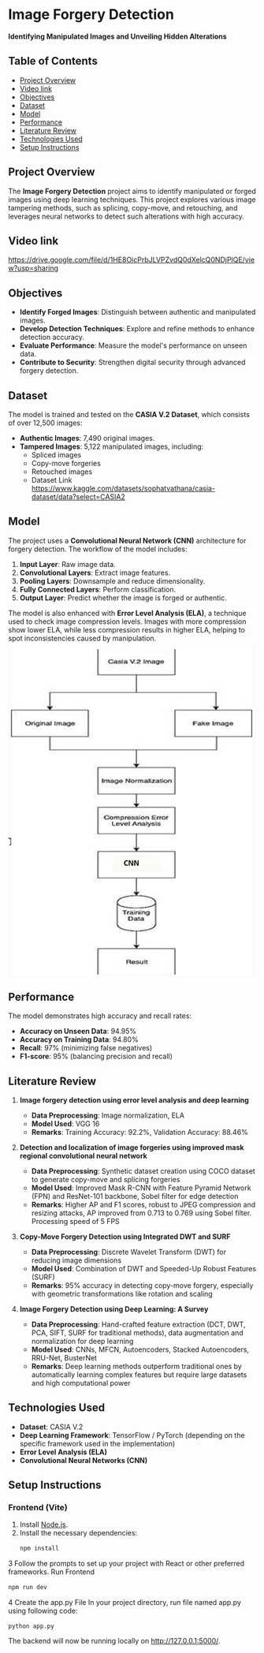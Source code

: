 # Image Forgery Detection

**Identifying Manipulated Images and Unveiling Hidden Alterations**

## Table of Contents
- [Project Overview](#project-overview)
- [Video link](#video-link)
- [Objectives](#objectives)
- [Dataset](#dataset)
- [Model](#model)
- [Performance](#performance)
- [Literature Review](#literature-review)
- [Technologies Used](#technologies-used)
- [Setup Instructions](#setup-instructions)

## Project Overview
The **Image Forgery Detection** project aims to identify manipulated or forged images using deep learning techniques. This project explores various image tampering methods, such as splicing, copy-move, and retouching, and leverages neural networks to detect such alterations with high accuracy.
## Video link
https://drive.google.com/file/d/1HE8OicPrbJLVPZvdQ0dXelcQ0NDjPlQE/view?usp=sharing

## Objectives
- **Identify Forged Images**: Distinguish between authentic and manipulated images.
- **Develop Detection Techniques**: Explore and refine methods to enhance detection accuracy.
- **Evaluate Performance**: Measure the model's performance on unseen data.
- **Contribute to Security**: Strengthen digital security through advanced forgery detection.

## Dataset
The model is trained and tested on the **CASIA V.2 Dataset**, which consists of over 12,500 images:
- **Authentic Images**: 7,490 original images.
- **Tampered Images**: 5,122 manipulated images, including:
  - Spliced images
  - Copy-move forgeries
  - Retouched images
  - Dataset Link https://www.kaggle.com/datasets/sophatvathana/casia-dataset/data?select=CASIA2

## Model
The project uses a **Convolutional Neural Network (CNN)** architecture for forgery detection. The workflow of the model includes:
1. **Input Layer**: Raw image data.
2. **Convolutional Layers**: Extract image features.
3. **Pooling Layers**: Downsample and reduce dimensionality.
4. **Fully Connected Layers**: Perform classification.
5. **Output Layer**: Predict whether the image is forged or authentic.

The model is also enhanced with **Error Level Analysis (ELA)**, a technique used to check image compression levels. Images with more compression show lower ELA, while less compression results in higher ELA, helping to spot inconsistencies caused by manipulation.

![This is an project schema](projectSchema.png)


## Performance
The model demonstrates high accuracy and recall rates:
- **Accuracy on Unseen Data**: 94.95%
- **Accuracy on Training Data**: 94.80%
- **Recall**: 97% (minimizing false negatives)
- **F1-score**: 95% (balancing precision and recall)

## Literature Review

1. **Image forgery detection using error level analysis and deep learning**  
   - **Data Preprocessing**: Image normalization, ELA  
   - **Model Used**: VGG 16  
   - **Remarks**: Training Accuracy: 92.2%, Validation Accuracy: 88.46%

2. **Detection and localization of image forgeries using improved mask regional convolutional neural network**  
   - **Data Preprocessing**: Synthetic dataset creation using COCO dataset to generate copy-move and splicing forgeries  
   - **Model Used**: Improved Mask R-CNN with Feature Pyramid Network (FPN) and ResNet-101 backbone, Sobel filter for edge detection  
   - **Remarks**: Higher AP and F1 scores, robust to JPEG compression and resizing attacks, AP improved from 0.713 to 0.769 using Sobel filter. Processing speed of 5 FPS

3. **Copy-Move Forgery Detection using Integrated DWT and SURF**  
   - **Data Preprocessing**: Discrete Wavelet Transform (DWT) for reducing image dimensions  
   - **Model Used**: Combination of DWT and Speeded-Up Robust Features (SURF)  
   - **Remarks**: 95% accuracy in detecting copy-move forgery, especially with geometric transformations like rotation and scaling

4. **Image Forgery Detection using Deep Learning: A Survey**  
   - **Data Preprocessing**: Hand-crafted feature extraction (DCT, DWT, PCA, SIFT, SURF for traditional methods), data augmentation and normalization for deep learning  
   - **Model Used**: CNNs, MFCN, Autoencoders, Stacked Autoencoders, RRU-Net, BusterNet  
   - **Remarks**: Deep learning methods outperform traditional ones by automatically learning complex features but require large datasets and high computational power

## Technologies Used
- **Dataset**: CASIA V.2
- **Deep Learning Framework**: TensorFlow / PyTorch (depending on the specific framework used in the implementation)
- **Error Level Analysis (ELA)**
- **Convolutional Neural Networks (CNN)**

## Setup Instructions

### Frontend (Vite)
1. Install [Node.js](https://nodejs.org/).
2. Install the necessary dependencies:
   ```bash
   npm install
3 Follow the prompts to set up your project with React or other preferred frameworks.
Run Frontend
   ```bash
   npm run dev
```
4 Create the app.py File
In your project directory, run file named app.py using following code:
```
python app.py
```
The backend will now be running locally on http://127.0.0.1:5000/.
